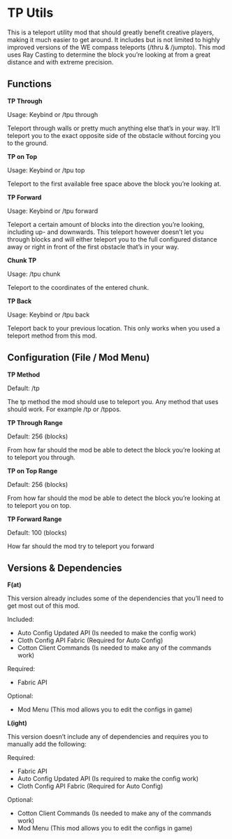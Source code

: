 # **TP Utils**

This is a teleport utility mod that should greatly benefit creative players, making it much easier to get around. It includes but is not limited to highly improved versions of the WE compass teleports (/thru & /jumpto). This mod uses Ray Casting to determine the block you’re looking at from a great distance and with extreme precision. 

## **Functions**

**TP Through**

Usage: Keybind or /tpu through

Teleport through walls or pretty much anything else that’s in your way. It’ll teleport you to the exact opposite side of the obstacle without forcing you to the ground.

**TP on Top**

Usage: Keybind or /tpu top

Teleport to the first available free space above the block you’re looking at.

**TP Forward**

Usage: Keybind or /tpu forward

Teleport a certain amount of blocks into the direction you’re looking, including up- and downwards. This teleport however doesn’t let you through blocks and will either teleport you to the full configured distance away or right in front of the first obstacle that’s in your way.

**Chunk TP**

Usage: /tpu chunk <x> <z>

Teleport to the coordinates of the entered chunk.

**TP Back**

Usage: Keybind or /tpu back

Teleport back to your previous location. This only works when you used a teleport method from this mod.

## **Configuration (File / Mod Menu)**

**TP Method**

Default: /tp

The tp method the mod should use to teleport you. Any method that uses <x> <y> <z> should work.
For example /tp or /tppos.

**TP Through Range**

Default: 256 (blocks)

From how far should the mod be able to detect the block you’re looking at to teleport you through.

**TP on Top Range**

Default: 256 (blocks)

From how far should the mod be able to detect the block you’re looking at to teleport you on top.

**TP Forward Range**

Default: 100 (blocks)

How far should the mod try to teleport you forward

## **Versions & Dependencies**
**F(at)**

This version already includes some of the dependencies that you’ll need to get most out of this mod.

Included:
- Auto Config Updated API (Is needed to make the config work)
- Cloth Config API Fabric (Required for Auto Config)
- Cotton Client Commands (Is needed to make any of the commands work)
 		
Required:
- Fabric API

Optional:
- Mod Menu (This mod allows you to edit the configs in game)

**L(ight)**

This version doesn’t include any of dependencies and requires you to manually add the following:

Required:
- Fabric API 
- Auto Config Updated API (Is required to make the config work)
- Cloth Config API Fabric (Required for Auto Config)
 		
Optional:
- Cotton Client Commands (Is needed to make any of the commands work)
- Mod Menu (This mod allows you to edit the configs in game)
